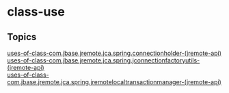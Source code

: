 # class-use

## Topics

[uses-of-class-com.jbase.jremote.jca.spring.connectionholder-(jremote-api)](./uses-of-class-com.jbase.jremote.jca.spring.connectionholder-(jremote-api))  
[uses-of-class-com.jbase.jremote.jca.spring.jconnectionfactoryutils-(jremote-api)](./uses-of-class-com.jbase.jremote.jca.spring.jconnectionfactoryutils-(jremote-api))  
[uses-of-class-com.jbase.jremote.jca.spring.jremotelocaltransactionmanager-(jremote-api)](./uses-of-class-com.jbase.jremote.jca.spring.jremotelocaltransactionmanager-(jremote-api))  

